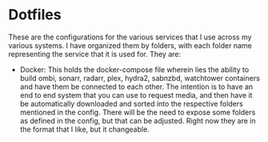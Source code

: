 # Dotfiles

These are the configurations for the various services that I use across my various systems. I have organized them by folders, with each folder name representing the service that it is used for. They are:

* Docker: This holds the docker-compose file wherein lies the ability to build ombi, sonarr, radarr, plex, hydra2, sabnzbd, watchtower containers and have them be connected to each other. The intention is to have an end to end system that you can use to request media, and then have it be automatically downloaded and sorted into the respective folders mentioned in the config. There will be the need to expose some folders as defined in the config, but that can be adjusted. Right now they are in the format that I like, but it changeable.
